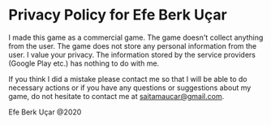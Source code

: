 # Privacy Policy for Efe Berk Uçar

 I made this game as a commercial game. The game doesn't collect anything from the user. The game does not store any personal information from the user. I value your privacy. The information stored by the service providers (Google Play etc.) has nothing to do with me.

 If you think I did a mistake please contact me so that I will be able to do necessary actions or if you have any questions or suggestions about my game, do not hesitate to contact me at saitamaucar@gmail.com.


 Efe Berk Uçar @2020
